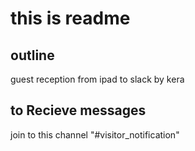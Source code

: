 # this is readme 

## outline

guest reception from ipad to slack by kera

## to Recieve messages

join to this channel "#visitor_notification"
